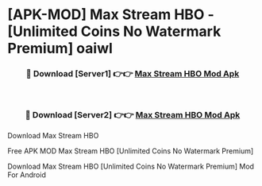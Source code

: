 # [APK-MOD] Max  Stream HBO - [Unlimited Coins No Watermark Premium] oaiwl



<div align="center">
<h3>🔴 Download [Server1] 👉👉 <a href="https://momento.my/?title=Max__Stream_HBO">Max  Stream HBO Mod Apk</a></h3><br>

<h3>🔴 Download [Server2] 👉👉 <a href="https://momento.my/?title=Max__Stream_HBO">Max  Stream HBO Mod Apk</a></h3>
</div>



Download Max  Stream HBO 

Free APK MOD Max  Stream HBO [Unlimited Coins No Watermark Premium]

Download Max  Stream HBO [Unlimited Coins No Watermark Premium] Mod For Android
